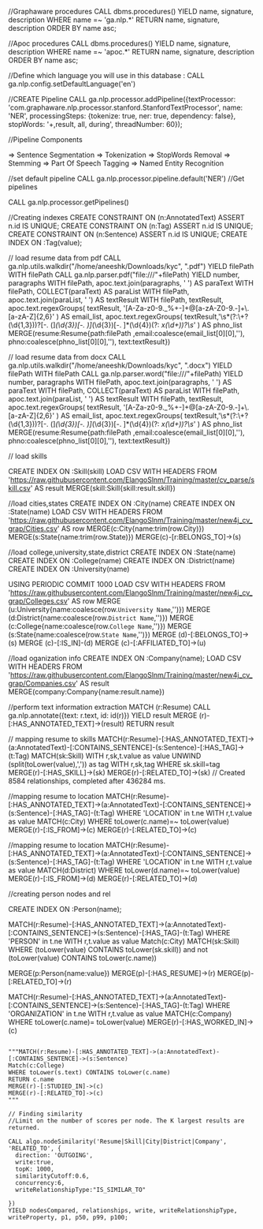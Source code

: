 //Graphaware procedures
CALL dbms.procedures() YIELD name, signature, description
WHERE name =~ 'ga.nlp.*'
RETURN name, signature, description ORDER BY name asc;

//Apoc procedures
CALL dbms.procedures() YIELD name, signature, description
WHERE name =~ 'apoc.*'
RETURN name, signature, description ORDER BY name asc;


//Define which language you will use in this database :
    CALL ga.nlp.config.setDefaultLanguage('en')

//CREATE Pipeline
CALL ga.nlp.processor.addPipeline({textProcessor: 'com.graphaware.nlp.processor.stanford.StanfordTextProcessor', name: 'NER', processingSteps: {tokenize: true, ner: true, dependency: false}, stopWords: '+,result, all, during', 
threadNumber: 60});

//Pipeline Components

=> Sentence Segmentation
=> Tokenization
=> StopWords Removal
=> Stemming
=> Part Of Speech Tagging
=> Named Entity Recognition


//set default pipeline
CALL ga.nlp.processor.pipeline.default('NER')
//Get pipelines

CALL ga.nlp.processor.getPipelines()

//Creating indexes
CREATE CONSTRAINT ON (n:AnnotatedText) ASSERT n.id IS UNIQUE;
CREATE CONSTRAINT ON (n:Tag) ASSERT n.id IS UNIQUE;
CREATE CONSTRAINT ON (n:Sentence) ASSERT n.id IS UNIQUE;
CREATE INDEX ON :Tag(value); 

// load resume data from pdf
CALL ga.nlp.utils.walkdir("/home/aneeshk/Downloads/kyc", ".pdf")
YIELD filePath
WITH filePath
CALL ga.nlp.parser.pdf("file:///"+filePath) 
YIELD number, paragraphs
WITH filePath, apoc.text.join(paragraphs, ' ') AS paraText
WITH filePath, COLLECT(paraText) AS paraList
WITH filePath, apoc.text.join(paraList, ' ') AS textResult
WITH filePath, textResult,
apoc.text.regexGroups(
    textResult,
    '[A-Za-z0-9._%+-]+@[a-zA-Z0-9.-]+\\.[a-zA-Z]{2,6}'
) AS email_list,
apoc.text.regexGroups(
    textResult,'\\s*(?:\\+?(\\d{1,3}))?[-. (]*(\\d{3})[-. )]*(\\d{3})[-. ]*(\\d{4})(?: *x(\\d+))?\\s*'
) AS phno_list
MERGE(resume:Resume{path:filePath ,email:coalesce(email_list[0][0],''), phno:coalesce(phno_list[0][0],''), text:textResult})


// load resume data from docx
CALL ga.nlp.utils.walkdir("/home/aneeshk/Downloads/kyc", ".docx")
YIELD filePath
WITH filePath
CALL ga.nlp.parser.word("file:///"+filePath) 
YIELD number, paragraphs
WITH filePath, apoc.text.join(paragraphs, ' ') AS paraText
WITH filePath, COLLECT(paraText) AS paraList
WITH filePath, apoc.text.join(paraList, ' ') AS textResult
WITH filePath, textResult,
apoc.text.regexGroups(
    textResult,
    '[A-Za-z0-9._%+-]+@[a-zA-Z0-9.-]+\\.[a-zA-Z]{2,6}'
) AS email_list,
apoc.text.regexGroups(
    textResult,'\\s*(?:\\+?(\\d{1,3}))?[-. (]*(\\d{3})[-. )]*(\\d{3})[-. ]*(\\d{4})(?: *x(\\d+))?\\s*'
) AS phno_list
MERGE(resume:Resume{path:filePath ,email:coalesce(email_list[0][0],''), phno:coalesce(phno_list[0][0],''), text:textResult})


// load skills

CREATE INDEX ON :Skill(skill)
LOAD CSV WITH HEADERS FROM 'https://raw.githubusercontent.com/ElangoSlnm/Training/master/cv_parse/skill.csv' AS result
MERGE(skill:Skill{skill:result.skill})

//load cities,states
CREATE INDEX ON :City(name)
CREATE INDEX ON :State(name)
LOAD CSV WITH HEADERS FROM 'https://raw.githubusercontent.com/ElangoSlnm/Training/master/new4j_cv_grap/Cities.csv' AS row
MERGE(c:City{name:trim(row.City)})
MERGE(s:State{name:trim(row.State)})
MERGE(c)-[r:BELONGS_TO]->(s)

//load college,university,state,district
CREATE INDEX ON :State(name)
CREATE INDEX ON :College(name)
CREATE INDEX ON :District(name)
CREATE INDEX ON :University(name)

USING PERIODIC COMMIT 1000
LOAD CSV WITH HEADERS FROM 'https://raw.githubusercontent.com/ElangoSlnm/Training/master/new4j_cv_grap/Colleges.csv' AS row
MERGE (u:University{name:coalesce(row.`University Name`,'')})
MERGE (d:District{name:coalesce(row.`District Name`,'')})
MERGE (c:College{name:coalesce(row.`College Name`,'')})
MERGE (s:State{name:coalesce(row.`State Name`,'')})
MERGE (d)-[:BELONGS_TO]->(s)
MERGE (c)-[:IS_IN]-(d)
MERGE (c)-[:AFFILIATED_TO]->(u)

//load oganization info
CREATE INDEX ON :Company(name);
LOAD CSV WITH HEADERS FROM 'https://raw.githubusercontent.com/ElangoSlnm/Training/master/new4j_cv_grap/Companies.csv' AS result
MERGE(company:Company{name:result.name})

//perform text information extraction
MATCH (r:Resume)
CALL ga.nlp.annotate({text: r.text, id: id(r)})
YIELD result
MERGE (r)-[:HAS_ANNOTATED_TEXT]->(result)
RETURN result


// mapping resume to skills
MATCH(r:Resume)-[:HAS_ANNOTATED_TEXT]->(a:AnnotatedText)-[:CONTAINS_SENTENCE]-(s:Sentence)-[:HAS_TAG]->(t:Tag)
MATCH(sk:Skill)
WITH r,sk,t.value as value
UNWIND (split(toLower(value),',')) as tag
WITH r,sk,tag
WHERE sk.skill=tag 
MERGE(r)-[:HAS_SKILL]->(sk)
MERGE(r)-[:RELATED_TO]->(sk)
// Created 8584 relationships, completed after 436284 ms.



//mapping resume to location
MATCH(r:Resume)-[:HAS_ANNOTATED_TEXT]->(a:AnnotatedText)-[:CONTAINS_SENTENCE]->(s:Sentence)-[:HAS_TAG]-(t:Tag)
WHERE 'LOCATION' in t.ne
WITH r,t.value as value
MATCH(c:City)
WHERE toLower(c.name)=~ toLower(value)
MERGE(r)-[:IS_FROM]->(c)
MERGE(r)-[:RELATED_TO]->(c)

//mapping resume to location
MATCH(r:Resume)-[:HAS_ANNOTATED_TEXT]->(a:AnnotatedText)-[:CONTAINS_SENTENCE]->(s:Sentence)-[:HAS_TAG]-(t:Tag)
WHERE 'LOCATION' in t.ne
WITH r,t.value as value
MATCH(d:District)
WHERE toLower(d.name)=~ toLower(value)
MERGE(r)-[:IS_FROM]->(d)
MERGE(r)-[:RELATED_TO]->(d)


//creating person nodes and rel

CREATE INDEX ON :Person(name);

MATCH(r:Resume)-[:HAS_ANNOTATED_TEXT]->(a:AnnotatedText)-[:CONTAINS_SENTENCE]->(s:Sentence)-[:HAS_TAG]-(t:Tag)
WHERE 'PERSON' in t.ne
WITH r,t.value as value
Match(c:City)
MATCH(sk:Skill)
WHERE (toLower(value) CONTAINS toLower(sk.skill)) and not (toLower(value) CONTAINS toLower(c.name))

MERGE(p:Person{name:value})
MERGE(p)-[:HAS_RESUME]->(r)
MERGE(p)-[:RELATED_TO]->(r)

MATCH(r:Resume)-[:HAS_ANNOTATED_TEXT]->(a:AnnotatedText)-[:CONTAINS_SENTENCE]->(s:Sentence)-[:HAS_TAG]-(t:Tag)
WHERE 'ORGANIZATION' in t.ne
WITH r,t.value as value
MATCH(c:Company)
WHERE toLower(c.name)= toLower(value)
MERGE(r)-[:HAS_WORKED_IN]->(c)


```

"""MATCH(r:Resume)-[:HAS_ANNOTATED_TEXT]->(a:AnnotatedText)-[:CONTAINS_SENTENCE]->(s:Sentence)
Match(c:College)
WHERE toLower(s.text) CONTAINS toLower(c.name)
RETURN c.name
MERGE(r)-[:STUDIED_IN]->(c)
MERGE(r)-[:RELATED_TO]->(c)
"""

// Finding similarity
//Limit on the number of scores per node. The K largest results are returned.

CALL algo.nodeSimilarity('Resume|Skill|City|District|Company', 'RELATED_TO', {
  direction: 'OUTGOING',
  write:true,
  topK: 1000,
  similarityCutoff:0.6,
  concurrency:6,
  writeRelationshipType:"IS_SIMILAR_TO"

})
YIELD nodesCompared, relationships, write, writeRelationshipType, writeProperty, p1, p50, p99, p100;
